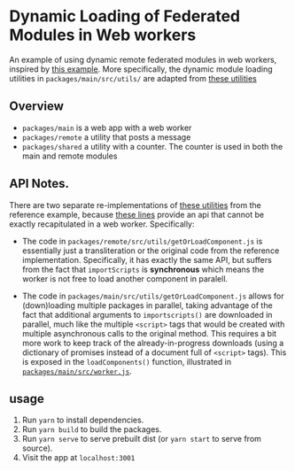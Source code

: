# Dynamic Loading of Federated Modules in Web workers

An example of using dynamic remote federated modules in web workers, inspired
by [this example](https://github.com/module-federation/module-federation-examples/tree/master/dynamic-system-host).
More specifically, the dynamic module loading utilities in
`packages/main/src/utils/` are adapted from [these utilities](https://github.com/module-federation/module-federation-examples/tree/master/dynamic-system-host/app1/src/utils)

## Overview

- `packages/main` is a web app with a web worker
- `packages/remote` a utility that posts a message
- `packages/shared` a utility with a counter. The counter is used in both the main and remote modules

## API Notes.

There are two separate re-implementations of [these utilities](https://github.com/module-federation/module-federation-examples/tree/master/dynamic-system-host/app1/src/utils)
from the reference example, because [these lines](https://github.com/module-federation/module-federation-examples/blob/a90f3355505f36ad5667c874e1761d563efeb3b6/dynamic-system-host/app1/src/utils/getOrLoadRemote.js#L44-L53)
provide an api that cannot be exactly recapitulated in a web worker. Specifically:

- The code in `packages/remote/src/utils/getOrLoadComponent.js` is
  essentially just a transliteration or the original code from the reference
  implementation. Specifically, it has exactly the same API, but suffers from
  the fact that `importScripts` is **synchronous** which means the worker is
  not free to load another component in paralell.

- The code in `packages/main/src/utils/getOrLoadComponent.js` allows for
  (down)loading multiple packages in parallel, taking advantage of the fact
  that additional arguments to `importscripts()` are downloaded in parallel,
  much like the multiple `<script>` tags that would be created with multiple
  asynchronous calls to the original method. This requires a bit more work to
  keep track of the already-in-progress downloads (using a dictionary of
  promises instead of a document full of `<script>` tags). This is exposed in
  the `loadComponents()` function, illustrated in [`packages/main/src/worker.js`](https://github.com/jdthorpe/module-federation-dynamic-webworker-modules/blob/main/packages/main/src/worker.js).

## usage

1. Run `yarn` to install dependencies.
2. Run `yarn build` to build the packages.
3. Run `yarn serve` to serve prebuilt dist (or `yarn start` to serve from source).
4. Visit the app at `localhost:3001`

